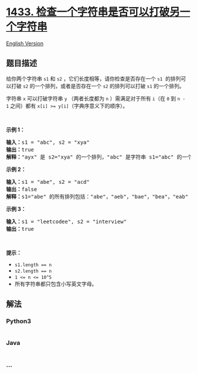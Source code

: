 # [1433. 检查一个字符串是否可以打破另一个字符串](https://leetcode-cn.com/problems/check-if-a-string-can-break-another-string)

[English Version](/solution/1400-1499/1433.Check%20If%20a%20String%20Can%20Break%20Another%20String/README_EN.md)

## 题目描述

<!-- 这里写题目描述 -->

<p>给你两个字符串&nbsp;<code>s1</code>&nbsp;和&nbsp;<code>s2</code>&nbsp;，它们长度相等，请你检查是否存在一个&nbsp;<code>s1</code>&nbsp; 的排列可以打破 <code>s2</code>&nbsp;的一个排列，或者是否存在一个&nbsp;<code>s2</code>&nbsp;的排列可以打破 <code>s1</code> 的一个排列。</p>

<p>字符串&nbsp;<code>x</code>&nbsp;可以打破字符串&nbsp;<code>y</code>&nbsp;（两者长度都为&nbsp;<code>n</code>&nbsp;）需满足对于所有&nbsp;<code>i</code>（在&nbsp;<code>0</code>&nbsp;到&nbsp;<code>n - 1</code>&nbsp;之间）都有&nbsp;<code>x[i] &gt;= y[i]</code>（字典序意义下的顺序）。</p>

<p>&nbsp;</p>

<p><strong>示例 1：</strong></p>

<pre><strong>输入：</strong>s1 = &quot;abc&quot;, s2 = &quot;xya&quot;
<strong>输出：</strong>true
<strong>解释：</strong>&quot;ayx&quot; 是 s2=&quot;xya&quot; 的一个排列，&quot;abc&quot; 是字符串 s1=&quot;abc&quot; 的一个排列，且 &quot;ayx&quot; 可以打破 &quot;abc&quot; 。
</pre>

<p><strong>示例 2：</strong></p>

<pre><strong>输入：</strong>s1 = &quot;abe&quot;, s2 = &quot;acd&quot;
<strong>输出：</strong>false 
<strong>解释：</strong>s1=&quot;abe&quot; 的所有排列包括：&quot;abe&quot;，&quot;aeb&quot;，&quot;bae&quot;，&quot;bea&quot;，&quot;eab&quot; 和 &quot;eba&quot; ，s2=&quot;acd&quot; 的所有排列包括：&quot;acd&quot;，&quot;adc&quot;，&quot;cad&quot;，&quot;cda&quot;，&quot;dac&quot; 和 &quot;dca&quot;。然而没有任何 s1 的排列可以打破 s2 的排列。也没有 s2 的排列能打破 s1 的排列。
</pre>

<p><strong>示例 3：</strong></p>

<pre><strong>输入：</strong>s1 = &quot;leetcodee&quot;, s2 = &quot;interview&quot;
<strong>输出：</strong>true
</pre>

<p>&nbsp;</p>

<p><strong>提示：</strong></p>

<ul>
	<li><code>s1.length == n</code></li>
	<li><code>s2.length == n</code></li>
	<li><code>1 &lt;= n &lt;= 10^5</code></li>
	<li>所有字符串都只包含小写英文字母。</li>
</ul>

## 解法

<!-- 这里可写通用的实现逻辑 -->

<!-- tabs:start -->

### **Python3**

<!-- 这里可写当前语言的特殊实现逻辑 -->

```python

```

### **Java**

<!-- 这里可写当前语言的特殊实现逻辑 -->

```java

```

### **...**

```

```

<!-- tabs:end -->

